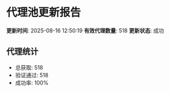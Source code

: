 # 代理池更新报告

**更新时间**: 2025-08-16 12:50:19
**有效代理数量**: 518
**更新状态**:  成功

## 代理统计
- 总获取: 518
- 验证通过: 518
- 成功率: 100%

